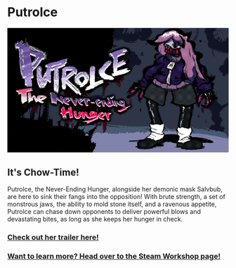 # Putrolce
![Putrolce Preview Image](https://github.com/Sheargrub/roa-putrolce/blob/main/preview.png?raw=true)

## It's Chow-Time!
Putrolce, the Never-Ending Hunger, alongside her demonic mask Salvbub, are here to sink their fangs into the opposition! With brute strength, a set of monstrous jaws, the ability to mold stone itself, and a ravenous appetite, Putrolce can chase down opponents to deliver powerful blows and devastating bites, as long as she keeps her hunger in check.

### [Check out her trailer here!](https://youtu.be/RXVokkZjLqs&t=472)

### [Want to learn more? Head over to the Steam Workshop page!](https://steamcommunity.com/sharedfiles/filedetails/?id=3309240911)